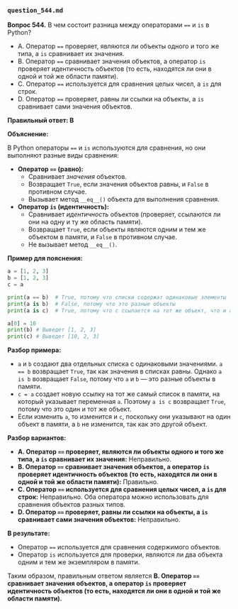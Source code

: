 ### `question_544.md`

**Вопрос 544.** В чем состоит разница между операторами `==` и `is` в Python?

-   A. Оператор `==` проверяет, являются ли объекты одного и того же типа, а `is` сравнивает их значения.
-   B. Оператор `==` сравнивает значения объектов, а оператор `is` проверяет идентичность объектов (то есть, находятся ли они в одной и той же области памяти).
-   C. Оператор `==` используется для сравнения целых чисел, а `is` для строк.
-   D. Оператор `==` проверяет, равны ли ссылки на объекты, а `is` сравнивает сами значения объектов.

**Правильный ответ: B**

**Объяснение:**

В Python операторы `==` и `is` используются для сравнения, но они выполняют разные виды сравнения:

*   **Оператор `==` (равно):**
    *   Сравнивает *значения* объектов.
    *   Возвращает `True`, если значения объектов равны, и `False` в противном случае.
    *   Вызывает метод `__eq__()` объекта для выполнения сравнения.
*   **Оператор `is` (идентичность):**
    *   Сравнивает *идентичность* объектов (проверяет, ссылаются ли они на одну и ту же область памяти).
    *   Возвращает `True`, если объекты являются одним и тем же объектом в памяти, и `False` в противном случае.
    *   Не вызывает метод `__eq__()`.

**Пример для пояснения:**

```python
a = [1, 2, 3]
b = [1, 2, 3]
c = a

print(a == b)  # True, потому что списки содержат одинаковые элементы
print(a is b)  # False, потому что это разные объекты
print(a is c)  # True, потому что c ссылается на тот же объект, что и a

a[0] = 10
print(b) # Выведет [1, 2, 3]
print(c) # Выведет [10, 2, 3]
```

**Разбор примера:**
*   `a` и `b` создают два отдельных списка с одинаковыми значениями. `a == b` возвращает `True`, так как значения в списках равны. Однако `a is b` возвращает `False`, потому что `a` и `b` — это разные объекты в памяти.
*   `c = a` создает новую ссылку на тот же самый список в памяти, на который указывает переменная `a`. Поэтому `a is c` возвращает `True`, потому что это один и тот же объект.
*   Если изменить `a`, то изменится и `c`, поскольку они указывают на один объект в памяти, а `b` не изменится, так как это другой объект.

**Разбор вариантов:**
*   **A. Оператор `==` проверяет, являются ли объекты одного и того же типа, а `is` сравнивает их значения:** Неправильно.
*   **B. Оператор `==` сравнивает значения объектов, а оператор `is` проверяет идентичность объектов (то есть, находятся ли они в одной и той же области памяти):** Правильно.
*   **C. Оператор `==` используется для сравнения целых чисел, а `is` для строк:** Неправильно. Оба оператора можно использовать для сравнения объектов разных типов.
*  **D. Оператор `==` проверяет, равны ли ссылки на объекты, а `is` сравнивает сами значения объектов:** Неправильно.

**В результате:**
*   Оператор `==` используется для сравнения содержимого объектов.
*   Оператор `is` используется для проверки, являются ли два объекта одним и тем же экземпляром в памяти.

Таким образом, правильным ответом является **B. Оператор `==` сравнивает значения объектов, а оператор `is` проверяет идентичность объектов (то есть, находятся ли они в одной и той же области памяти).**

